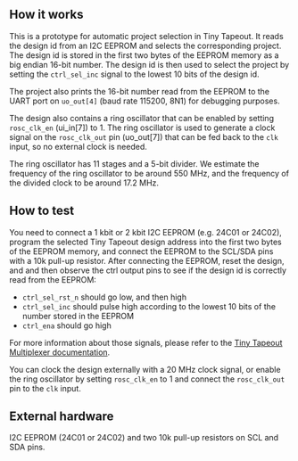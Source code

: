 <!---

This file is used to generate your project datasheet. Please fill in the information below and delete any unused
sections.

You can also include images in this folder and reference them in the markdown. Each image must be less than
512 kb in size, and the combined size of all images must be less than 1 MB.
-->

## How it works

This is a prototype for automatic project selection in Tiny Tapeout. It reads the design id from an I2C EEPROM and selects the corresponding project. The design id is stored in the first two bytes of the EEPROM memory as a big endian 16-bit number. The design id is then used to select the project by setting the `ctrl_sel_inc` signal to the lowest 10 bits of the design id.

The project also prints the 16-bit number read from the EEPROM to the UART port on `uo_out[4]` (baud rate 115200, 8N1) for debugging purposes.

The design also contains a ring oscillator that can be enabled by setting `rosc_clk_en` (ui_in[7]) to 1. The ring oscillator is used to generate a clock signal on the `rosc_clk_out` pin (uo_out[7]) that can be fed back to the `clk` input, so no external clock is needed. 

The ring oscillator has 11 stages and a 5-bit divider. We estimate the frequency of the ring oscillator to be around 550 MHz, and the frequency of the divided clock to be around 17.2 MHz.

## How to test

You need to connect a 1 kbit or 2 kbit I2C EEPROM (e.g. 24C01 or 24C02), program the selected Tiny Tapeout design address into the first two bytes of the EEPROM memory, and connect the EEPROM to the SCL/SDA pins with a 10k pull-up resistor. After connecting the EEPROM, reset the design, and and then observe the ctrl output pins to see if the design id is correctly read from the EEPROM:

- `ctrl_sel_rst_n` should go low, and then high
- `ctrl_sel_inc` should pulse high according to the lowest 10 bits of the number stored in the EEPROM
- `ctrl_ena` should go high

For more information about those signals, please refer to the [Tiny Tapeout Multiplexer documentation](https://github.com/TinyTapeout/tt-multiplexer/blob/main/docs/INFO.md).

You can clock the design externally with a 20 MHz clock signal, or enable the ring oscillator by setting `rosc_clk_en` to 1 and connect the `rosc_clk_out` pin to the `clk` input.

## External hardware

I2C EEPROM (24C01 or 24C02) and two 10k pull-up resistors on SCL and SDA pins.
